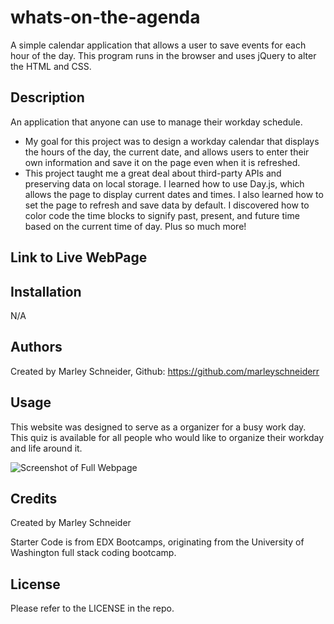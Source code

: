 # whats-on-the-agenda
A simple calendar application that allows a user to save events for each hour of the day. This program runs in the browser and uses jQuery to alter the HTML and CSS.

## Description

An application that anyone can use to manage their workday schedule.

- My goal for this project was to design a workday calendar that displays the hours of the day, the current date, and allows users to enter their own information and save it on the page even when it is refreshed.
- This project taught me a great deal about third-party APIs and preserving data on local storage. I learned how to use Day.js, which allows the page to display current dates and times. I also learned how to set the page to refresh and save data by default. I discovered how to color code the time blocks to signify past, present, and future time based on the current time of day. Plus so much more!

## Link to Live WebPage



## Installation

N/A

## Authors

Created by Marley Schneider, Github: https://github.com/marleyschneiderr

## Usage

This website was designed to serve as a organizer for a busy work day. This quiz is available for all people who would like to organize their workday and life around it.

![Screenshot of Full Webpage](assets/images/quiz-pic.png)

## Credits

Created by Marley Schneider

Starter Code is from EDX Bootcamps, originating from the University of Washington full stack coding bootcamp.

## License

Please refer to the LICENSE in the repo.

